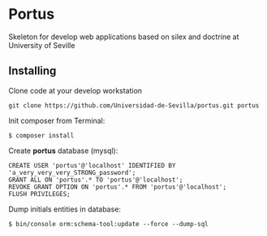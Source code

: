 Portus
======
Skeleton for develop web applications based on silex and doctrine at University of Seville

Installing
----------

Clone code at your develop workstation
```
git clone https://github.com/Universidad-de-Sevilla/portus.git portus
```

Init composer from Terminal: 
```
$ composer install
```
 
Create **portus** database (mysql):

 ```
 CREATE USER 'portus'@'localhost' IDENTIFIED BY 'a_very_very_very_STRONG_password';
 GRANT ALL ON 'portus'.* TO 'portus'@'localhost';
 REVOKE GRANT OPTION ON 'portus'.* FROM 'portus'@'localhost';
 FLUSH PRIVILEGES;
```

Dump initials entities in database:
```
$ bin/console orm:schema-tool:update --force --dump-sql
```


